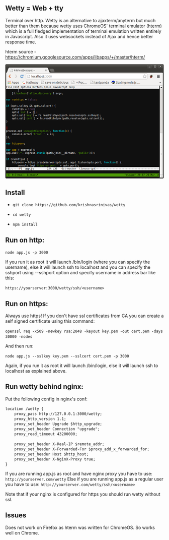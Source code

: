 Wetty = Web + tty
-----------------

Terminal over http. Wetty is an alternative to ajaxterm/anyterm but much better than them because wetty uses ChromeOS'  terminal emulator (hterm) which is a full fledged implementation of terminal emulation written entirely in Javascript. Also it uses websockets instead of Ajax and hence better response time.

hterm source - https://chromium.googlesource.com/apps/libapps/+/master/hterm/

![Wetty](/terminal.png?raw=true)

Install
-------

*  `git clone https://github.com/krishnasrinivas/wetty`
  
*  `cd wetty`

*  `npm install`

Run on http:
-----------
  `node app.js -p 3000`

If you run it as root it will launch /bin/login (where you can specify the username), else it will launch ssh to localhost and you can specify the sshport using --sshport option and specify username in address bar like this:

  `https://yourserver:3000/wetty/ssh/<username>`

Run on https:
------------
Always use https! If you don't have ssl certificates from CA you can create a self signed certificate using this command:

  `openssl req -x509 -newkey rsa:2048 -keyout key.pem -out cert.pem -days 30000 -nodes`

And then run:

  `node app.js --sslkey key.pem --sslcert cert.pem -p 3000`

Again, if you run it as root it will launch /bin/login, else it will launch ssh to localhost as explained above.

Run wetty behind nginx:
----------------------

Put the following config in nginx's conf:

    location /wetty {
	    proxy_pass http://127.0.0.1:3000/wetty;
	    proxy_http_version 1.1;
	    proxy_set_header Upgrade $http_upgrade;
	    proxy_set_header Connection "upgrade";
	    proxy_read_timeout 43200000;

	    proxy_set_header X-Real-IP $remote_addr;
	    proxy_set_header X-Forwarded-For $proxy_add_x_forwarded_for;
	    proxy_set_header Host $http_host;
	    proxy_set_header X-NginX-Proxy true;
    }

If you are running app.js as root and have nginx proxy you have to use:
    `http://yourserver.com/wetty`
Else if you are running app.js as a regular user you have to use:
    `http://yourserver.com/wetty/ssh/<username>`

Note that if your nginx is configured for https you should run wetty without ssl.

Issues
------
Does not work on Firefox as hterm was written for ChromeOS. So works well on Chrome.
